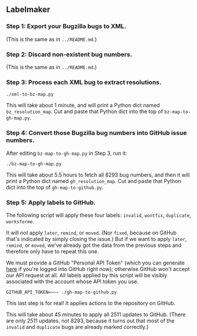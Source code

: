 ## Labelmaker

### Step 1: Export your Bugzilla bugs to XML.

(This is the same as in `../README.md`.)


### Step 2: Discard non-existent bug numbers.

(This is the same as in `../README.md`.)


### Step 3: Process each XML bug to extract resolutions.

    ./xml-to-bz-map.py

This will take about 1 minute, and will print a Python dict
named `bz_resolution_map`. Cut and paste that Python dict
into the top of `bz-map-to-gh-map.py`.


### Step 4: Convert those Bugzilla bug numbers into GitHub issue numbers.

After editing `bz-map-to-gh-map.py` in Step 3, run it:

    ./bz-map-to-gh-map.py

This will take about 5.5 hours to fetch all 8293 bug numbers, and then
it will print a Python dict named `gh_resolution_map`. Cut and paste
that Python dict into the top of `gh-map-to-github.py`.


### Step 5: Apply labels to GitHub.

The following script will apply these four labels: `invalid`, `wontfix`,
`duplicate`, `worksforme`.

It will *not* apply `later`, `remind`, or `moved`. (Nor `fixed`, because
on GitHub that's indicated by simply closing the issue.) But if we
want to apply `later`, `remind`, or `moved`, we've already got the data
from the previous steps and therefore only have to repeat this one.

We must provide a GitHub "Personal API Token" (which you can generate
[here](https://github.com/settings/tokens/new) if you're logged into
GitHub right now); otherwise GitHub won't accept our API request at all.
All labels applied by this script will be visibly associated with the account
whose API token you use.

    GITHUB_API_TOKEN=~~~ ./gh-map-to-github.py

This last step is for real! It applies actions to the repository on GitHub.

This will take about 45 minutes to apply all 2511 updates to GitHub.
(There are only 2511 updates, not 8293, because it turns out that most
of the `invalid` and `duplicate` bugs are already marked correctly.)
